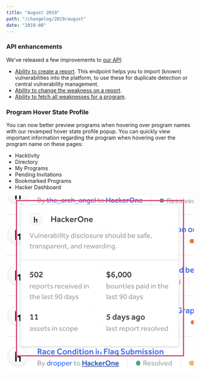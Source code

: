 ```yaml
---
title: "August 2019"
path: "/changelog/2019/august"
date: "2019-08"
---
```


### API enhancements

We've released a few improvements to [our API](https://api.hackerone.com/docs/v1):
* [Ability to create a report](https://api.hackerone.com/docs/v1#/reports/create). This endpoint helps you to import (known) vulnerabilities into the platform, to use these for duplicate detection or central vulnerability management. 
* [Ability to change the weakness on a report](https://api.hackerone.com/docs/v1#/reports/weakness/update).
* [Ability to fetch all weaknesses for a program](https://api.hackerone.com/docs/v1#/programs/weaknesses/index).

### Program Hover State Profile

You can now better preview programs when hovering over program names with our revamped hover state profile popup. You can quickly view important information regarding the program when hovering over the program name on these pages:

* Hacktivity
* Directory
* My Programs
* Pending Invitations
* Bookmarked Programs
* Hacker Dashboard

![program hover state popup](./images/aug_2019_program_hover_state.png)
